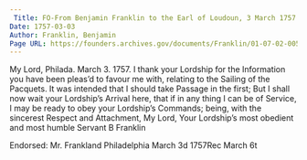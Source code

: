 ```yaml
---
 Title: FO-From Benjamin Franklin to the Earl of Loudoun, 3 March 1757
Date: 1757-03-03
Author: Franklin, Benjamin
Page URL: https://founders.archives.gov/documents/Franklin/01-07-02-0052
---
```


My Lord,
Philada. March 3. 1757.
I thank your Lordship for the Information you have been pleas’d to favour me with, relating to the Sailing of the Pacquets.
It was intended that I should take Passage in the first; But I shall now wait your Lordship’s Arrival here, that if in any thing I can be of Service, I may be ready to obey your Lordship’s Commands; being, with the sincerest Respect and Attachment, My Lord, Your Lordship’s most obedient and most humble Servant
B Franklin
 
Endorsed: Mr. Frankland Philadelphia March 3d 1757Rec March 6t

